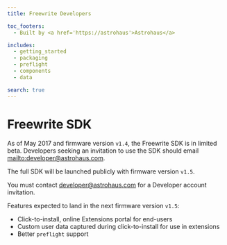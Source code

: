 ```yaml
---
title: Freewrite Developers

toc_footers:
  - Built by <a href='https://astrohaus'>Astrohaus</a>

includes:
  - getting_started
  - packaging
  - preflight
  - components
  - data

search: true
---
```


# Freewrite SDK

As of May 2017 and firmware version `v1.4`, the Freewrite SDK is in limited beta. Developers seeking an invitation to use the SDK should email [mailto:developer@astrohaus.com](developer.astrohaus.com).

The full SDK will be launched publicly with firmware version `v1.5`.

<aside class="notice">
You must contact <a href="mailto:developer@astrohaus.com">developer@astrohaus.com</a> for a Developer account invitation.
</aside>

Features expected to land in the next firmware version `v1.5`:

* Click-to-install, online Extensions portal for end-users
* Custom user data captured during click-to-install for use in extensions
* Better `preflight` support
